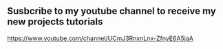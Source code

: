 ## Susbcribe to my youtube channel to receive my new projects tutorials
https://www.youtube.com/channel/UCmJ3RnxnLnx-ZfnyE6A5jaA

